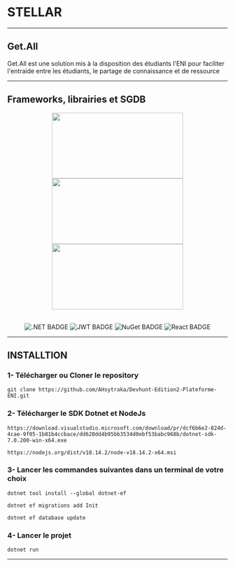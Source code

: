 #  STELLAR

___________________

## Get.All

Get.All est une solution mis à la disposition des étudiants l'ENI pour faciliter l'entraide entre les étudiants, le partage de connaissance et de ressource

___________________

## Frameworks, librairies et SGDB
 
 <div align="center">
 
<img src="https://aprendeconjoe.com/wp-content/uploads/2021/11/aspnetcore.png" width="300" height="150"> 

<img src="https://wiki.tino.org/wp-content/uploads/2021/09/pasted-image-0.png" width="300" height="150"> 
 
<img src=" https://www.vectorlogo.zone/logos/mysql/mysql-ar21.png" width="300" height="150">
 
</div>

<br>

<div align="center">
  
![.NET BADGE](https://img.shields.io/badge/.NET-512BD4?style=for-the-badge&logo=dotnet&logoColor=white ".NET Badge")  ![JWT BADGE](https://img.shields.io/badge/JWT-000000?style=for-the-badge&logo=JSON%20web%20tokens&logoColor=white "JWT Badge")  ![NuGet BADGE](https://img.shields.io/badge/NuGet-004880?style=for-the-badge&logo=nuget&logoColor=white "NuGet Badge")  ![React BADGE](https://img.shields.io/badge/React-20232A?style=for-the-badge&logo=react&logoColor=61DAFB "React Badge")
  
</div>

___________________

## INSTALLTION

### 1- Télécharger ou Cloner le repository
```
git clone https://github.com/AHsytraka/Devhunt-Edition2-Plateforme-ENI.git
```

### 2- Télécharger le SDK Dotnet et NodeJs

```
https://download.visualstudio.microsoft.com/download/pr/dcf6b6e2-824d-4cae-9f05-1b81b4ccbace/dd620dd4b95bb3534d0ebf53babc968b/dotnet-sdk-7.0.200-win-x64.exe
```
```
https://nodejs.org/dist/v18.14.2/node-v18.14.2-x64.msi
```

### 3- Lancer les commandes suivantes dans un terminal de votre choix

```
dotnet tool install --global dotnet-ef
```

```
dotnet ef migrations add Init
```

```
dotnet ef database update
```

### 4- Lancer le projet

```
dotnet run
```
___________________
